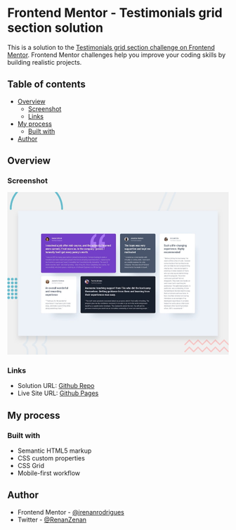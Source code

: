 # Frontend Mentor - Testimonials grid section solution

This is a solution to the [Testimonials grid section challenge on Frontend Mentor](https://www.frontendmentor.io/challenges/testimonials-grid-section-Nnw6J7Un7). Frontend Mentor challenges help you improve your coding skills by building realistic projects. 

## Table of contents

- [Overview](#overview)
  - [Screenshot](#screenshot)
  - [Links](#links)
- [My process](#my-process)
  - [Built with](#built-with)
- [Author](#author)

## Overview

### Screenshot

![](./design/desktop-preview.jpg)

### Links

- Solution URL: [Github Repo](https://github.com/irenanrodrigues/fem-frontend-mentor/tree/main/fem-testimonials-grid-section)
- Live Site URL: [Github Pages](https://irenanrodrigues.github.io/fem-frontend-mentor/fem-testimonials-grid-section)

## My process

### Built with

- Semantic HTML5 markup
- CSS custom properties
- CSS Grid
- Mobile-first workflow

## Author

- Frontend Mentor - [@irenanrodrigues](https://www.frontendmentor.io/profile/irenanrodrigues)
- Twitter - [@RenanZenan](https://twitter.com/RenanZenan)